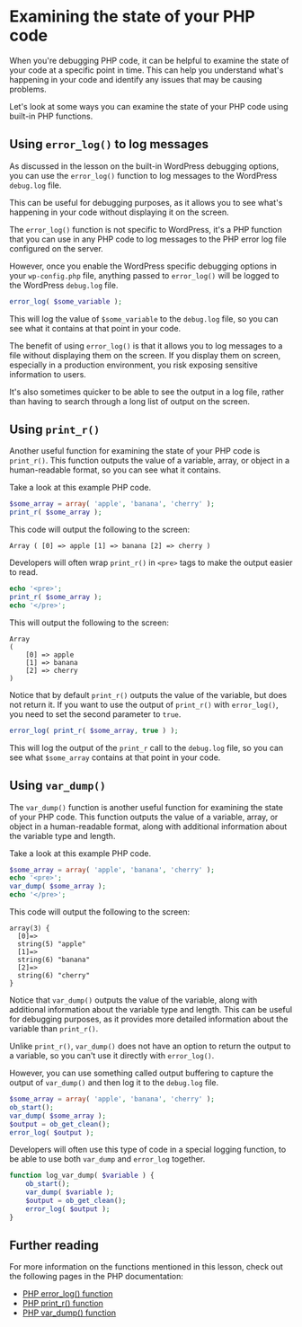 # Examining the state of your PHP code 

When you're debugging PHP code, it can be helpful to examine the state of your code at a specific point in time. This can help you understand what's happening in your code and identify any issues that may be causing problems.

Let's look at some ways you can examine the state of your PHP code using built-in PHP functions.

## Using `error_log()` to log messages

As discussed in the lesson on the built-in WordPress debugging options, you can use the `error_log()` function to log messages to the WordPress `debug.log` file. 

This can be useful for debugging purposes, as it allows you to see what's happening in your code without displaying it on the screen.

The `error_log()` function is not specific to WordPress, it's a PHP function that you can use in any PHP code to log messages to the PHP error log file configured on the server. 

However, once you enable the WordPress specific debugging options in your `wp-config.php` file, anything passed to `error_log()` will be logged to the WordPress `debug.log` file. 

```php
error_log( $some_variable );
``` 

This will log the value of `$some_variable` to the `debug.log` file, so you can see what it contains at that point in your code.

The benefit of using `error_log()` is that it allows you to log messages to a file without displaying them on the screen. If you display them on screen, especially in a production environment, you risk exposing sensitive information to users. 

It's also sometimes quicker to be able to see the output in a log file, rather than having to search through a long list of output on the screen.

## Using `print_r()`

Another useful function for examining the state of your PHP code is `print_r()`. This function outputs the value of a variable, array, or object in a human-readable format, so you can see what it contains.

Take a look at this example PHP code.

```php
$some_array = array( 'apple', 'banana', 'cherry' );
print_r( $some_array );
```

This code will output the following to the screen:

```
Array ( [0] => apple [1] => banana [2] => cherry )
```

Developers will often wrap `print_r()` in `<pre>` tags to make the output easier to read.

```php
echo '<pre>';
print_r( $some_array );
echo '</pre>';
```

This will output the following to the screen:

```
Array
(
    [0] => apple
    [1] => banana
    [2] => cherry
)
```

Notice that by default `print_r()` outputs the value of the variable, but does not return it. If you want to use the output of `print_r()` with `error_log()`, you need to set the second parameter to `true`.

```php
error_log( print_r( $some_array, true ) );
```

This will log the output of the `print_r` call to the `debug.log` file, so you can see what `$some_array` contains at that point in your code.

## Using `var_dump()`

The `var_dump()` function is another useful function for examining the state of your PHP code. This function outputs the value of a variable, array, or object in a human-readable format, along with additional information about the variable type and length.

Take a look at this example PHP code.

```php
$some_array = array( 'apple', 'banana', 'cherry' );
echo '<pre>';
var_dump( $some_array );
echo '</pre>';
```

This code will output the following to the screen:

```
array(3) {
  [0]=>
  string(5) "apple"
  [1]=>
  string(6) "banana"
  [2]=>
  string(6) "cherry"
}
```

Notice that `var_dump()` outputs the value of the variable, along with additional information about the variable type and length. This can be useful for debugging purposes, as it provides more detailed information about the variable than `print_r()`.

Unlike `print_r()`, `var_dump()` does not have an option to return the output to a variable, so you can't use it directly with `error_log()`. 

However, you can use something called output buffering to capture the output of `var_dump()` and then log it to the `debug.log` file.

```php
$some_array = array( 'apple', 'banana', 'cherry' );
ob_start();
var_dump( $some_array );
$output = ob_get_clean();
error_log( $output );
```

Developers will often use this type of code in a special logging function, to be able to use both `var_dump` and `error_log` together.

```php
function log_var_dump( $variable ) {
    ob_start();
    var_dump( $variable );
    $output = ob_get_clean();
    error_log( $output );
}
```

## Further reading

For more information on the functions mentioned in this lesson, check out the following pages in the PHP documentation:

- [PHP error_log() function](https://www.php.net/manual/en/function.error-log.php)
- [PHP print_r() function](https://www.php.net/manual/en/function.print-r.php)
- [PHP var_dump() function](https://www.php.net/manual/en/function.var-dump.php)